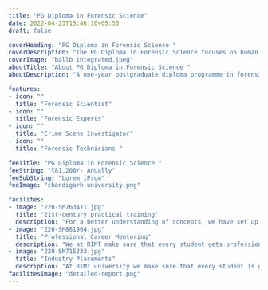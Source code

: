 ```yaml
---
title: "PG Diploma in Forensic Science"
date: 2022-04-23T15:46:10+05:30
draft: false

coverHeading: "PG Diploma in Forensic Science "
coverDescription: "The PG Diploma in Forensic Science focuses on human biology and scientific crime investigation. The study of criminal conduct, crime prevention strategies, crime rates, and the operation of the criminal justice system are all covered by a diploma in criminology."
coverImage: "ballb integrated.jpeg"
aboutTitle: "About PG Diploma in Forensic Science "
aboutDescription: "A one-year postgraduate diploma programme in forensic science, often known as a PG Diploma in Forensic Science, covers aspects of human biology and deals with the application of science and psychology to the scientific investigation of crime. The PG Diploma in Forensic Science focuses on human biology and scientific crime investigation. The study of criminal conduct, crime prevention strategies, crime rates, and the operation of the criminal justice system are all covered by a diploma in criminology."

features:
- icon: ""
  title: "Forensic Scientist"
- icon: ""
  title: "Forensic Experts"
- icon: ""
  title: "Crime Scene Investigator"
- icon: ""
  title: "Forensic Technicians "

feeTitle: "PG Diploma in Forensic Science "
feeString: "₹81,200/- Anually"
feeSubString: "Lorem iPsum"
feeImage: "chandigarh-university.png"

facilites:
- image: "220-SM763471.jpg"
  title: "21st-century practical training"
  description: "For a better understanding of concepts, we have set up advanced 21st-century tools equipped with advanced training methods so that students can learn every concept practically in a better way."
- image: "220-SM881904.jpg"
  title: "Professional Career Mentoring"
  description: "We at RIMT make sure that every student gets professional career mentoring from the industry experts to set career targets & for this we have created a career & placement cell too."
- image: "220-SM715233.jpg"
  title: "Industry Placements"
  description: "At RIMT university we make sure that every student is getting placed, each year more than 500 companies visit the campus of RIMT to hire our brightest of the talents"
facilitesImage: "detailed-report.png"
---
```



